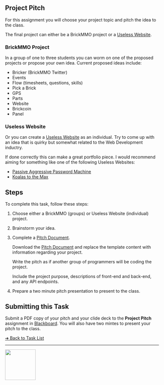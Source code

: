<style>@import url("//readme.codeadam.ca/readme.css");</style>

## Project Pitch

For this assignment you will choose your project topic and pitch the idea to the class.

The final project can either be a BrickMMO project or a [Useless Website](https://theuselessweb.com/).

### BrickMMO Project

In a group of one to three students you can worm on one of the proposed projects or propose your own idea. Current proposed ideas include:

- Bricker (BrickMMO Twitter)
- Events
- Flow (timesheets, questions, skills)
- Pick a Brick
- GPS
- Parts
- Website
- Brickcoin
- Panel

### Useless Website

Or you can create a [Useless Website](https://theuselessweb.com/) as an individual. Try to come up with an idea that is quirky but somewhat related to the Web Development inductry.

If done correctly this can make a great portfolio piece. I would recommend aiming for something like one of the following Useless Websites:

- [Passive Aggressive Password Machine](https://trypap.com/)
- [Koalas to the Max](https://www.koalastothemax.com/)

## Steps

To complete this task, follow these steps:

1. Choose either a BrickMMO (groups) or Useless Website (individual) project.
2. Brainstorm your idea.
3. Complete a [Pitch Document](documents/pitch-template.docx).

   Download the [Pitch Document](documents/pitch-template.docx) and replace the template content with information regarding your project.

   Write the pitch as if another group of programmers will be coding the project.

   Include the project purpose, descriptions of front-end and back-end, and any API endpoints.

4. Prepare a two minute pitch presentation to present to the class.

## Submitting this Task

Submit a PDF copy of your pitch and your clide deck to the **Project Pitch** assignment in [Blackboard](https://learn.humber.ca/). You will also have two mintes to present your pitch to the class.

[&#10132; Back to Task List](/)

---

<a href="https://brickmmo.com">
<img src="https://brickmmo.com/images/brickmmo-logo-horizontal.jpg" width="100">
</a>
